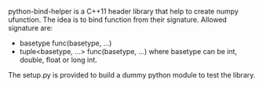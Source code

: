 
python-bind-helper is a C++11 header library that help to create numpy ufunction. The
idea is to bind function from their signature. Allowed signature are:
* basetype func(basetype, ...)
* tuple<basetype, ...> func(basetype, ...)
where basetype can be int, double, float or long int.

The setup.py is provided to build a dummy python module to test the library.


